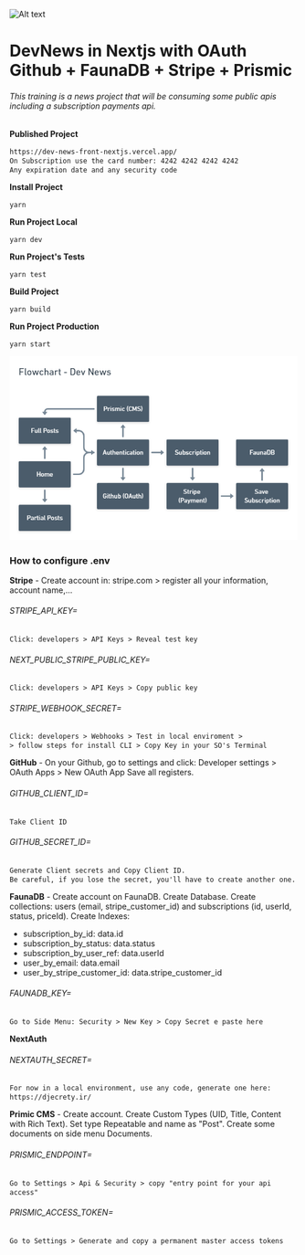 ![Alt text](https://github.com/diegoMasin/maximumtech/blob/master/assets/img/logo-colorida.png)<br>

# DevNews in Nextjs with OAuth Github + FaunaDB + Stripe + Prismic

###### This training is a news project that will be consuming some public apis including a subscription payments api.

**Published Project**

```
https://dev-news-front-nextjs.vercel.app/
On Subscription use the card number: 4242 4242 4242 4242
Any expiration date and any security code
```

**Install Project**

```
yarn
```

**Run Project Local**

```
yarn dev
```

**Run Project's Tests**

```
yarn test
```

**Build Project**

```
yarn build
```

**Run Project Production**

```
yarn start
```

![Alt text](https://github.com/diegoMasin/dev-news-front-nextjs/blob/main/public/images/FlowchartDevNews.png)<br>

### How to configure .env

**Stripe** -
Create account in: stripe.com > register all your information, account name,...

###### STRIPE_API_KEY=

```
Click: developers > API Keys > Reveal test key
```

###### NEXT_PUBLIC_STRIPE_PUBLIC_KEY=

```
Click: developers > API Keys > Copy public key
```

###### STRIPE_WEBHOOK_SECRET=

```
Click: developers > Webhooks > Test in local enviroment >
> follow steps for install CLI > Copy Key in your SO's Terminal
```

**GitHub** -
On your Github, go to settings and click: Developer settings > OAuth Apps > New OAuth App
Save all registers.

###### GITHUB_CLIENT_ID=

```
Take Client ID
```

###### GITHUB_SECRET_ID=

```
Generate Client secrets and Copy Client ID.
Be careful, if you lose the secret, you'll have to create another one.
```

**FaunaDB** -
Create account on FaunaDB. Create Database. Create collections: users (email, stripe_customer_id) and subscriptions (id, userId, status, priceId). Create Indexes:

- subscription_by_id: data.id
- subscription_by_status: data.status
- subscription_by_user_ref: data.userId
- user_by_email: data.email
- user_by_stripe_customer_id: data.stripe_customer_id

###### FAUNADB_KEY=

```
Go to Side Menu: Security > New Key > Copy Secret e paste here
```

**NextAuth**

###### NEXTAUTH_SECRET=

```
For now in a local environment, use any code, generate one here: https://djecrety.ir/
```

**Primic CMS** -
Create account. Create Custom Types (UID, Title, Content with Rich Text). Set type Repeatable and name as "Post".
Create some documents on side menu Documents.

###### PRISMIC_ENDPOINT=

```
Go to Settings > Api & Security > copy "entry point for your api access"
```

###### PRISMIC_ACCESS_TOKEN=

```
Go to Settings > Generate and copy a permanent master access tokens
```
